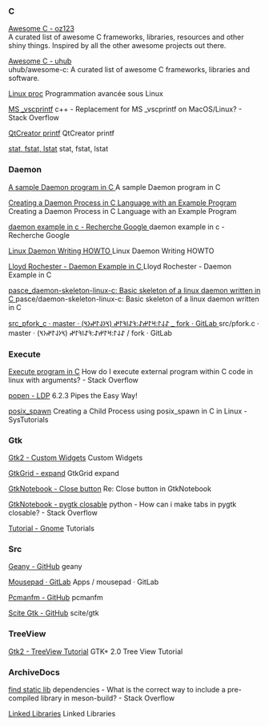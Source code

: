 ### C

[Awesome C - oz123](https://github.com/oz123/awesome-c)\
A curated list of awesome C frameworks, libraries, resources and other shiny things. Inspired by all the other awesome projects out there.

[Awesome C - uhub](https://github.com/uhub/awesome-c)\
uhub/awesome-c: A curated list of awesome C frameworks, libraries and software.

[Linux proc](https://mtodorovic.developpez.com/linux/programmation-avancee/?page=page_7)
Programmation avancée sous Linux

[MS _vscprintf](https://stackoverflow.com/questions/4785381/replacement-for-ms-vscprintf-on-macos-linux)
c++ - Replacement for MS _vscprintf on MacOS/Linux? - Stack Overflow

[QtCreator printf](https://chowdera.com/2020/12/20201208210320326z.html)
QtCreator printf

[stat, fstat, lstat](http://manpages.ubuntu.com/manpages/trusty/fr/man2/stat.2.html)
stat, fstat, lstat

### Daemon

[A sample Daemon program in C ](https://gist.github.com/copyninja/1033862)
A sample Daemon program in C 

[Creating a Daemon Process in C Language with an Example Program ](https://www.thegeekstuff.com/2012/02/c-daemon-process/)
Creating a Daemon Process in C Language with an Example Program 

[daemon example in c - Recherche Google ](https://www.google.com/search?channel=fs&client=ubuntu&q=daemon+example+in+c)
daemon example in c - Recherche Google 

[Linux Daemon Writing HOWTO ](http://netzmafia.de/skripten/unix/linux-daemon-howto.html)
Linux Daemon Writing HOWTO 

[Lloyd Rochester - Daemon Example in C ](https://lloydrochester.com/post/c/unix-daemon-example/)
Lloyd Rochester - Daemon Example in C 

[pasce_daemon-skeleton-linux-c: Basic skeleton of a linux daemon written in C ](https://github.com/pasce/daemon-skeleton-linux-c)
pasce/daemon-skeleton-linux-c: Basic skeleton of a linux daemon written in C 

[src_pfork_c · master · 𐰀𐰞𐰃:𐰺𐰃𐰔𐰀:𐰚𐰀𐰾𐰚𐰃𐰤 (𐰽𐰆𐰞𐰃𐰤𐰆𐰽) _ fork · GitLab ](https://gitlab.com/sulincix/fork/-/blob/master/src/pfork.c)
src/pfork.c · master · 𐰀𐰞𐰃:𐰺𐰃𐰔𐰀:𐰚𐰀𐰾𐰚𐰃𐰤 (𐰽𐰆𐰞𐰃𐰤𐰆𐰽) / fork · GitLab 

### Execute

[Execute program in C](https://stackoverflow.com/questions/5237482/how-do-i-execute-external-program-within-c-code-in-linux-with-arguments)
How do I execute external program within C code in linux with arguments? - Stack Overflow

[popen - LDP](https://tldp.org/LDP/lpg/node12.html)
6.2.3 Pipes the Easy Way!

[posix_spawn](https://www.systutorials.com/a-posix_spawn-example-in-c-to-create-child-process-on-linux/)
Creating a Child Process using posix_spawn in C in Linux - SysTutorials 

### Gtk

[Gtk2 - Custom Widgets](https://www.cc.gatech.edu/data_files/public/doc/gtk/tutorial/gtk_tut-20.html)
Custom Widgets

[GtkGrid - expand](https://stackoverflow.com/questions/18513921/how-to-understand-gtk-properties-and-make-gtkgrid-expand-to-available-area/56079205)
GtkGrid expand

[GtkNotebook - Close button](https://mail.gnome.org/archives/gtk-app-devel-list/2017-May/msg00037.html)
Re: Close button in GtkNotebook

[GtkNotebook - pygtk closable](https://stackoverflow.com/questions/8850043/how-can-i-make-tabs-in-pygtk-closable)
python - How can i make tabs in pygtk closable? - Stack Overflow

[Tutorial - Gnome](https://developer.gnome.org/documentation/tutorials.html)
Tutorials

### Src

[Geany - GitHub](https://github.com/geany/geany)
geany

[Mousepad · GitLab](https://gitlab.xfce.org/apps/mousepad)
Apps / mousepad · GitLab

[Pcmanfm - GitHub](https://github.com/lxde/pcmanfm/blob/master/src/pcmanfm.c)
pcmanfm

[Scite Gtk - GitHub](https://github.com/mirror/scite/tree/master/gtk)
scite/gtk

### TreeView

[Gtk2 - TreeView Tutorial](http://scentric.net/tutorial/)
GTK+ 2.0 Tree View Tutorial

### ArchiveDocs

[find static lib](https://stackoverflow.com/questions/67925406/what-is-the-correct-way-to-include-a-pre-compiled-library-in-meson-build)
dependencies - What is the correct way to include a pre-compiled library in meson-build? - Stack Overflow

[Linked Libraries](https://unix.stackexchange.com/questions/120015/how-to-find-out-the-dynamic-libraries-executables-loads-when-run)
Linked Libraries

